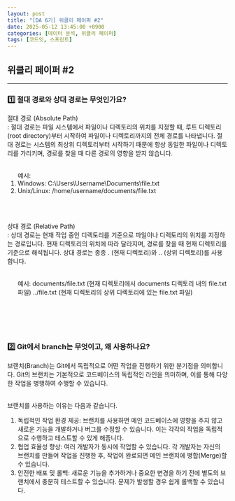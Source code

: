 ```yaml
---
layout: post
title: "[DA 6기] 위클리 페이퍼 #2"
date: 2025-05-12 13:45:00 +0900
categories: [데이터 분석, 위클리 페이퍼]
tags: [코드잇, 스프린트]
---
```

<style>
    .initial-content, .search-content{
        padding-left: 40px;
        padding-right: 40px;
    }

</style>

<h2>위클리 페이퍼 #2</h2>

---

<h3>1️⃣ 절대 경로와 상대 경로는 무엇인가요?</h3>

<p>
절대 경로 (Absolute Path)<br>
: 절대 경로는 파일 시스템에서 파일이나 디렉토리의 위치를 지정할 때, 루트 디렉토리(root directory)부터 시작하여 파일이나 디렉토리까지의 전체 경로를 나타냅니다. 절대 경로는 시스템의 최상위 디렉토리부터 시작하기 때문에 항상 동일한 파일이나 디렉토리를 가리키며, 경로를 찾을 때 다른 경로의 영향을 받지 않습니다.<br><br>

<ol>
예시:
    <li>Windows: C:\Users\Username\Documents\file.txt</li>
    <li>Unix/Linux: /home/username/documents/file.txt</li>
</ol><br><br>

상대 경로 (Relative Path)<br>
: 상대 경로는 현재 작업 중인 디렉토리를 기준으로 파일이나 디렉토리의 위치를 지정하는 경로입니다. 현재 디렉토리의 위치에 따라 달라지며, 경로를 찾을 때 현재 디렉토리를 기준으로 해석됩니다. 상대 경로는 종종 . (현재 디렉토리)와 .. (상위 디렉토리)를 사용합니다.<br><br>

<ol>
예시:
documents/file.txt (현재 디렉토리에서 documents 디렉토리 내의 file.txt 파일)
../file.txt (현재 디렉토리의 상위 디렉토리에 있는 file.txt 파일)
</ol><br><br>
</p>

<br>

<h3>2️⃣ Git에서 branch는 무엇이고, 왜 사용하나요?</h3>

<p>
브랜치(Branch)는 Git에서 독립적으로 어떤 작업을 진행하기 위한 분기점을 의미합니다. Git의 브랜치는 기본적으로 코드베이스의 독립적인 라인을 의미하며, 이를 통해 다양한 작업을 병행하여 수행할 수 있습니다.<br><br>

브랜치를 사용하는 이유는 다음과 같습니다.

<ol>
    <li>독립적인 작업 환경 제공: 브랜치를 사용하면 메인 코드베이스에 영향을 주지 않고 새로운 기능을 개발하거나 버그를 수정할 수 있습니다. 이는 각각의 작업을 독립적으로 수행하고 테스트할 수 있게 해줍니다.</li>
    <li>협업 효율성 향상: 여러 개발자가 동시에 작업할 수 있습니다. 각 개발자는 자신의 브랜치를 만들어 작업을 진행한 후, 작업이 완료되면 메인 브랜치에 병합(Merge)할 수 있습니다.</li>
    <li>안전한 배포 및 롤백: 새로운 기능을 추가하거나 중요한 변경을 하기 전에 별도의 브랜치에서 충분히 테스트할 수 있습니다. 문제가 발생할 경우 쉽게 롤백할 수 있습니다.</li>
</ol>
</p>